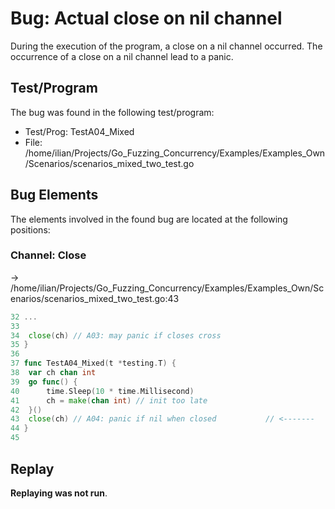 # Bug: Actual close on nil channel

During the execution of the program, a close on a nil channel occurred.
The occurrence of a close on a nil channel lead to a panic.

## Test/Program
The bug was found in the following test/program:

- Test/Prog: TestA04_Mixed
- File: /home/ilian/Projects/Go_Fuzzing_Concurrency/Examples/Examples_Own/Scenarios/scenarios_mixed_two_test.go

## Bug Elements
The elements involved in the found bug are located at the following positions:

###  Channel: Close
-> /home/ilian/Projects/Go_Fuzzing_Concurrency/Examples/Examples_Own/Scenarios/scenarios_mixed_two_test.go:43
```go
32 ...
33 
34 	close(ch) // A03: may panic if closes cross
35 }
36 
37 func TestA04_Mixed(t *testing.T) {
38 	var ch chan int
39 	go func() {
40 		time.Sleep(10 * time.Millisecond)
41 		ch = make(chan int) // init too late
42 	}()
43 	close(ch) // A04: panic if nil when closed           // <-------
44 }
45 
```


## Replay
**Replaying was not run**.

